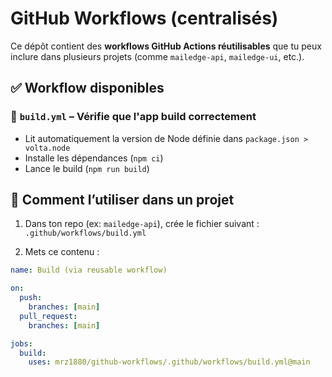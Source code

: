 # GitHub Workflows (centralisés)

Ce dépôt contient des **workflows GitHub Actions réutilisables** que tu peux inclure dans plusieurs projets (comme `mailedge-api`, `mailedge-ui`, etc.).

## ✅ Workflow disponibles

### 🔧 `build.yml` – Vérifie que l'app build correctement

- Lit automatiquement la version de Node définie dans `package.json > volta.node`
- Installe les dépendances (`npm ci`)
- Lance le build (`npm run build`)

## 🚀 Comment l’utiliser dans un projet

1. Dans ton repo (ex: `mailedge-api`), crée le fichier suivant :  
   `.github/workflows/build.yml`

2. Mets ce contenu :

```yaml
name: Build (via reusable workflow)

on:
  push:
    branches: [main]
  pull_request:
    branches: [main]

jobs:
  build:
    uses: mrz1880/github-workflows/.github/workflows/build.yml@main
